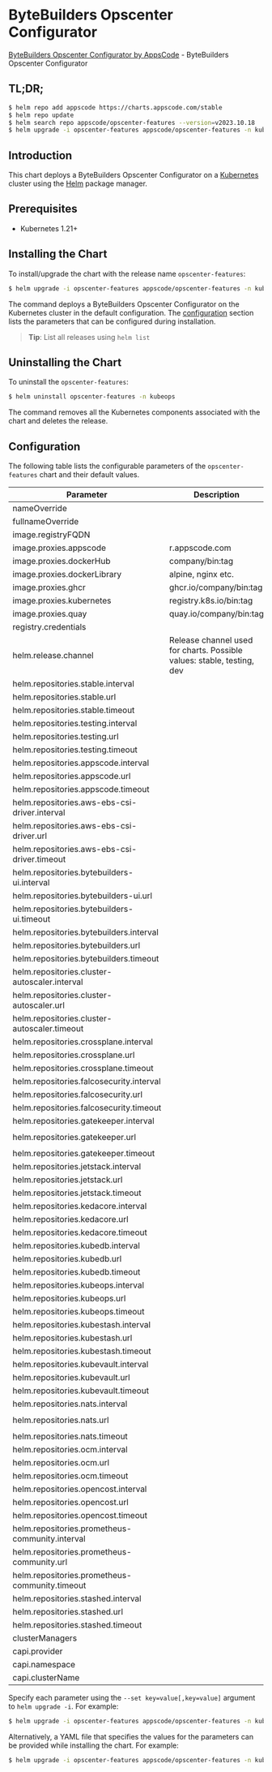 # ByteBuilders Opscenter Configurator

[ByteBuilders Opscenter Configurator by AppsCode](https://github.com/bytebuilders/installer) - ByteBuilders Opscenter Configurator

## TL;DR;

```bash
$ helm repo add appscode https://charts.appscode.com/stable
$ helm repo update
$ helm search repo appscode/opscenter-features --version=v2023.10.18
$ helm upgrade -i opscenter-features appscode/opscenter-features -n kubeops --create-namespace --version=v2023.10.18
```

## Introduction

This chart deploys a ByteBuilders Opscenter Configurator on a [Kubernetes](http://kubernetes.io) cluster using the [Helm](https://helm.sh) package manager.

## Prerequisites

- Kubernetes 1.21+

## Installing the Chart

To install/upgrade the chart with the release name `opscenter-features`:

```bash
$ helm upgrade -i opscenter-features appscode/opscenter-features -n kubeops --create-namespace --version=v2023.10.18
```

The command deploys a ByteBuilders Opscenter Configurator on the Kubernetes cluster in the default configuration. The [configuration](#configuration) section lists the parameters that can be configured during installation.

> **Tip**: List all releases using `helm list`

## Uninstalling the Chart

To uninstall the `opscenter-features`:

```bash
$ helm uninstall opscenter-features -n kubeops
```

The command removes all the Kubernetes components associated with the chart and deletes the release.

## Configuration

The following table lists the configurable parameters of the `opscenter-features` chart and their default values.

|                    Parameter                    |                              Description                               |                              Default                               |
|-------------------------------------------------|------------------------------------------------------------------------|--------------------------------------------------------------------|
| nameOverride                                    |                                                                        | <code>""</code>                                                    |
| fullnameOverride                                |                                                                        | <code>""</code>                                                    |
| image.registryFQDN                              |                                                                        | <code>""</code>                                                    |
| image.proxies.appscode                          | r.appscode.com                                                         | <code>""</code>                                                    |
| image.proxies.dockerHub                         | company/bin:tag                                                        | <code>""</code>                                                    |
| image.proxies.dockerLibrary                     | alpine, nginx etc.                                                     | <code>""</code>                                                    |
| image.proxies.ghcr                              | ghcr.io/company/bin:tag                                                | <code>""</code>                                                    |
| image.proxies.kubernetes                        | registry.k8s.io/bin:tag                                                | <code>""</code>                                                    |
| image.proxies.quay                              | quay.io/company/bin:tag                                                | <code>""</code>                                                    |
| registry.credentials                            |                                                                        | <code>{}</code>                                                    |
| helm.release.channel                            | Release channel used for charts. Possible values: stable, testing, dev | <code>dev</code>                                                   |
| helm.repositories.stable.interval               |                                                                        | <code>30m0s</code>                                                 |
| helm.repositories.stable.url                    |                                                                        | <code>oci://ghcr.io/appscode-charts/stable</code>                  |
| helm.repositories.stable.timeout                |                                                                        | <code>1m0s</code>                                                  |
| helm.repositories.testing.interval              |                                                                        | <code>30m0s</code>                                                 |
| helm.repositories.testing.url                   |                                                                        | <code>oci://ghcr.io/appscode-charts/testing</code>                 |
| helm.repositories.testing.timeout               |                                                                        | <code>1m0s</code>                                                  |
| helm.repositories.appscode.interval             |                                                                        | <code>30m0s</code>                                                 |
| helm.repositories.appscode.url                  |                                                                        | <code>https://charts.appscode.com/stable</code>                    |
| helm.repositories.appscode.timeout              |                                                                        | <code>1m0s</code>                                                  |
| helm.repositories.aws-ebs-csi-driver.interval   |                                                                        | <code>30m0s</code>                                                 |
| helm.repositories.aws-ebs-csi-driver.url        |                                                                        | <code>https://kubernetes-sigs.github.io/aws-ebs-csi-driver</code>  |
| helm.repositories.aws-ebs-csi-driver.timeout    |                                                                        | <code>1m0s</code>                                                  |
| helm.repositories.bytebuilders-ui.interval      |                                                                        | <code>30m0s</code>                                                 |
| helm.repositories.bytebuilders-ui.url           |                                                                        | <code>oci://r.appscode.com/charts</code>                           |
| helm.repositories.bytebuilders-ui.timeout       |                                                                        | <code>1m0s</code>                                                  |
| helm.repositories.bytebuilders.interval         |                                                                        | <code>30m0s</code>                                                 |
| helm.repositories.bytebuilders.url              |                                                                        | <code>https://charts.appscode.com/stable</code>                    |
| helm.repositories.bytebuilders.timeout          |                                                                        | <code>1m0s</code>                                                  |
| helm.repositories.cluster-autoscaler.interval   |                                                                        | <code>30m0s</code>                                                 |
| helm.repositories.cluster-autoscaler.url        |                                                                        | <code>https://kubernetes.github.io/autoscaler</code>               |
| helm.repositories.cluster-autoscaler.timeout    |                                                                        | <code>1m0s</code>                                                  |
| helm.repositories.crossplane.interval           |                                                                        | <code>30m0s</code>                                                 |
| helm.repositories.crossplane.url                |                                                                        | <code>https://charts.crossplane.io/stable</code>                   |
| helm.repositories.crossplane.timeout            |                                                                        | <code>1m0s</code>                                                  |
| helm.repositories.falcosecurity.interval        |                                                                        | <code>30m0s</code>                                                 |
| helm.repositories.falcosecurity.url             |                                                                        | <code>https://falcosecurity.github.io/charts</code>                |
| helm.repositories.falcosecurity.timeout         |                                                                        | <code>1m0s</code>                                                  |
| helm.repositories.gatekeeper.interval           |                                                                        | <code>30m0s</code>                                                 |
| helm.repositories.gatekeeper.url                |                                                                        | <code>https://open-policy-agent.github.io/gatekeeper/charts</code> |
| helm.repositories.gatekeeper.timeout            |                                                                        | <code>1m0s</code>                                                  |
| helm.repositories.jetstack.interval             |                                                                        | <code>30m0s</code>                                                 |
| helm.repositories.jetstack.url                  |                                                                        | <code>https://charts.jetstack.io</code>                            |
| helm.repositories.jetstack.timeout              |                                                                        | <code>1m0s</code>                                                  |
| helm.repositories.kedacore.interval             |                                                                        | <code>30m0s</code>                                                 |
| helm.repositories.kedacore.url                  |                                                                        | <code>https://kedacore.github.io/charts</code>                     |
| helm.repositories.kedacore.timeout              |                                                                        | <code>1m0s</code>                                                  |
| helm.repositories.kubedb.interval               |                                                                        | <code>30m0s</code>                                                 |
| helm.repositories.kubedb.url                    |                                                                        | <code>https://charts.appscode.com/stable</code>                    |
| helm.repositories.kubedb.timeout                |                                                                        | <code>1m0s</code>                                                  |
| helm.repositories.kubeops.interval              |                                                                        | <code>30m0s</code>                                                 |
| helm.repositories.kubeops.url                   |                                                                        | <code>https://charts.appscode.com/stable</code>                    |
| helm.repositories.kubeops.timeout               |                                                                        | <code>1m0s</code>                                                  |
| helm.repositories.kubestash.interval            |                                                                        | <code>30m0s</code>                                                 |
| helm.repositories.kubestash.url                 |                                                                        | <code>https://charts.appscode.com/stable</code>                    |
| helm.repositories.kubestash.timeout             |                                                                        | <code>1m0s</code>                                                  |
| helm.repositories.kubevault.interval            |                                                                        | <code>30m0s</code>                                                 |
| helm.repositories.kubevault.url                 |                                                                        | <code>oci://r.appscode.com/charts</code>                           |
| helm.repositories.kubevault.timeout             |                                                                        | <code>1m0s</code>                                                  |
| helm.repositories.nats.interval                 |                                                                        | <code>30m0s</code>                                                 |
| helm.repositories.nats.url                      |                                                                        | <code>https://nats-io.github.io/k8s/helm/charts/</code>            |
| helm.repositories.nats.timeout                  |                                                                        | <code>1m0s</code>                                                  |
| helm.repositories.ocm.interval                  |                                                                        | <code>30m0s</code>                                                 |
| helm.repositories.ocm.url                       |                                                                        | <code>oci://r.appscode.com/charts</code>                           |
| helm.repositories.ocm.timeout                   |                                                                        | <code>1m0s</code>                                                  |
| helm.repositories.opencost.interval             |                                                                        | <code>30m0s</code>                                                 |
| helm.repositories.opencost.url                  |                                                                        | <code>oci://r.appscode.com/charts</code>                           |
| helm.repositories.opencost.timeout              |                                                                        | <code>1m0s</code>                                                  |
| helm.repositories.prometheus-community.interval |                                                                        | <code>30m0s</code>                                                 |
| helm.repositories.prometheus-community.url      |                                                                        | <code>https://prometheus-community.github.io/helm-charts</code>    |
| helm.repositories.prometheus-community.timeout  |                                                                        | <code>1m0s</code>                                                  |
| helm.repositories.stashed.interval              |                                                                        | <code>30m0s</code>                                                 |
| helm.repositories.stashed.url                   |                                                                        | <code>https://charts.appscode.com/stable</code>                    |
| helm.repositories.stashed.timeout               |                                                                        | <code>1m0s</code>                                                  |
| clusterManagers                                 |                                                                        | <code>[]</code>                                                    |
| capi.provider                                   |                                                                        | <code>""</code>                                                    |
| capi.namespace                                  |                                                                        | <code>""</code>                                                    |
| capi.clusterName                                |                                                                        | <code>""</code>                                                    |


Specify each parameter using the `--set key=value[,key=value]` argument to `helm upgrade -i`. For example:

```bash
$ helm upgrade -i opscenter-features appscode/opscenter-features -n kubeops --create-namespace --version=v2023.10.18 --set helm.release.channel=dev
```

Alternatively, a YAML file that specifies the values for the parameters can be provided while
installing the chart. For example:

```bash
$ helm upgrade -i opscenter-features appscode/opscenter-features -n kubeops --create-namespace --version=v2023.10.18 --values values.yaml
```
